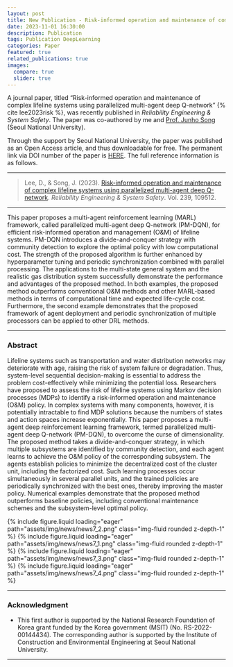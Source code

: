```yaml
---
layout: post
title: New Publication - Risk-informed operation and maintenance of complex lifeline systems using parallelized multi-agent deep Q-network
date: 2023-11-01 16:30:00
description: Publication
tags: Publication DeepLearning
categories: Paper
featured: true
related_publications: true
images:
  compare: true
  slider: true
---
```


A journal paper, titled “Risk-informed operation and maintenance of complex lifeline systems using parallelized multi-agent deep Q-network” {% cite lee2023risk %}, was recently published in _Reliability Engineering & System Safety_. The paper was co-authored by me and [Prof. Junho Song](https://systemreliability.wordpress.com/) (Seoul National University).

Through the support by Seoul National University, the paper was published as an Open Access article, and thus downloadable for free. The permanent link via DOI number of the paper is [HERE](https://doi.org/10.1016/j.ress.2023.109512). The full reference information is as follows.

<hr>

> Lee, D., & Song, J. (2023). [Risk-informed operation and maintenance of complex lifeline systems using parallelized multi-agent deep Q-network](https://doi.org/10.1016/j.ress.2023.109512). _Reliability Engineering & System Safety_. Vol. 239, 109512.

<hr>

This paper proposes a multi-agent reinforcement learning (MARL) framework, called parallelized multi-agent deep Q-network (PM-DQN), for efficient risk-informed operation and management (O&M) of lifeline systems. PM-DQN introduces a divide-and-conquer strategy with community detection to explore the optimal policy with low computational cost. The strength of the proposed algorithm is further enhanced by hyperparameter tuning and periodic synchronization combined with parallel processing. The applications to the multi-state general system and the realistic gas distribution system successfully demonstrate the performance and advantages of the proposed method. In both examples, the proposed method outperforms conventional O&M methods and other MARL-based methods in terms of computational time and expected life-cycle cost. Furthermore, the second example demonstrates that the proposed framework of agent deployment and periodic synchronization of multiple processors can be applied to other DRL methods.

<hr>

### Abstract

Lifeline systems such as transportation and water distribution networks may deteriorate with age, raising the risk of system failure or degradation. Thus, system-level sequential decision-making is essential to address the problem cost-effectively while minimizing the potential loss. Researchers have proposed to assess the risk of lifeline systems using Markov decision processes (MDPs) to identify a risk-informed operation and maintenance (O&M) policy. In complex systems with many components, however, it is potentially intractable to find MDP solutions because the numbers of states and action spaces increase exponentially. This paper proposes a multi-agent deep reinforcement learning framework, termed parallelized multi-agent deep Q-network (PM-DQN), to overcome the curse of dimensionality. The proposed method takes a divide-and-conquer strategy, in which multiple subsystems are identified by community detection, and each agent learns to achieve the O&M policy of the corresponding subsystem. The agents establish policies to minimize the decentralized cost of the cluster unit, including the factorized cost. Such learning processes occur simultaneously in several parallel units, and the trained policies are periodically synchronized with the best ones, thereby improving the master policy. Numerical examples demonstrate that the proposed method outperforms baseline policies, including conventional maintenance schemes and the subsystem-level optimal policy.

<swiper-container keyboard="true" navigation="true" pagination="true" pagination-clickable="true" pagination-dynamic-bullets="true" rewind="true">
  <swiper-slide>{% include figure.liquid loading="eager" path="assets/img/news/news7_2.png" class="img-fluid rounded z-depth-1" %}</swiper-slide>
  <swiper-slide>{% include figure.liquid loading="eager" path="assets/img/news/news7_1.png" class="img-fluid rounded z-depth-1" %}</swiper-slide>
  <swiper-slide>{% include figure.liquid loading="eager" path="assets/img/news/news7_3.png" class="img-fluid rounded z-depth-1" %}</swiper-slide>
  <swiper-slide>{% include figure.liquid loading="eager" path="assets/img/news/news7_4.png" class="img-fluid rounded z-depth-1" %}</swiper-slide>
</swiper-container>

<hr>

### Acknowledgment

- This first author is supported by the National Research Foundation of Korea grant funded by the Korea government (MSIT) (No. RS-2022-00144434). The corresponding author is supported by the Institute of Construction and Environmental Engineering at Seoul National University.

<hr>
